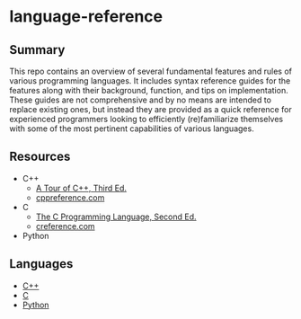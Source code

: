 # language-reference

## Summary

This repo contains an overview of several fundamental features and rules of various programming languages. It includes syntax reference guides for the features along with their background, function, and tips on implementation. These guides are not comprehensive and by no means are intended to replace existing ones, but instead they are provided as a quick reference for experienced programmers looking to efficiently (re)familiarize themselves with some of the most pertinent capabilities of various languages.

## Resources
- C++
  - [A Tour of C++, Third Ed.](https://www.stroustrup.com/tour3.html)
  - [cppreference.com](https://cppreference.com/w/cpp.html)
- C
  - [The C Programming Language, Second Ed.](https://www.amazon.com/Programming-Language-PROGRAMMING-LANG-_p2-ebook/dp/B009ZUZ9FW?gQT=1)
  - [creference.com](https://cppreference.com/w/c.html)
- Python

## Languages
- [C++](cpp/README.md)
- [C](cpp/README.md)
- [Python](cpp/README.md)
